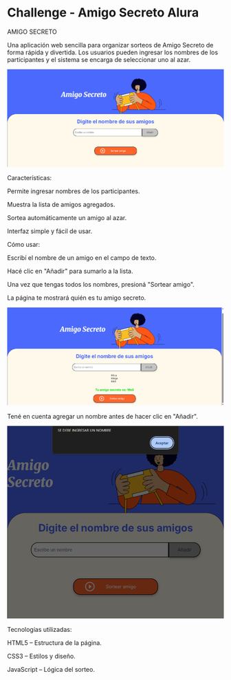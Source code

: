 # Challenge - Amigo Secreto Alura
AMIGO SECRETO

Una aplicación web sencilla para organizar sorteos de Amigo Secreto de forma rápida y divertida.
Los usuarios pueden ingresar los nombres de los participantes y el sistema se encarga de seleccionar uno al azar.

![alt text](./assets/image.png)

Características: 


Permite ingresar nombres de los participantes.

Muestra la lista de amigos agregados.

Sortea automáticamente un amigo al azar.

Interfaz simple y fácil de usar.


Cómo usar:


Escribí el nombre de un amigo en el campo de texto.

Hacé clic en "Añadir" para sumarlo a la lista.

Una vez que tengas todos los nombres, presioná "Sortear amigo".

La página te mostrará quién es tu amigo secreto.

![alt text](./assets/image-2.png)

Tené en cuenta agregar un nombre antes de hacer clic en "Añadir".

![alt text](./assets/image-1.png)

Tecnologías utilizadas:


HTML5 – Estructura de la página.

CSS3 – Estilos y diseño.

JavaScript – Lógica del sorteo.